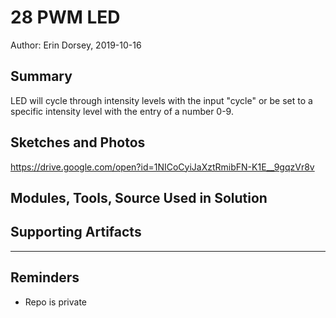 #  28 PWM LED

Author: Erin Dorsey, 2019-10-16

## Summary
LED will cycle through intensity levels with the input "cycle" or be set to a specific intensity level with the entry of a number 0-9.

## Sketches and Photos
https://drive.google.com/open?id=1NICoCyiJaXztRmibFN-K1E__9gqzVr8v

## Modules, Tools, Source Used in Solution


## Supporting Artifacts


-----

## Reminders
- Repo is private
